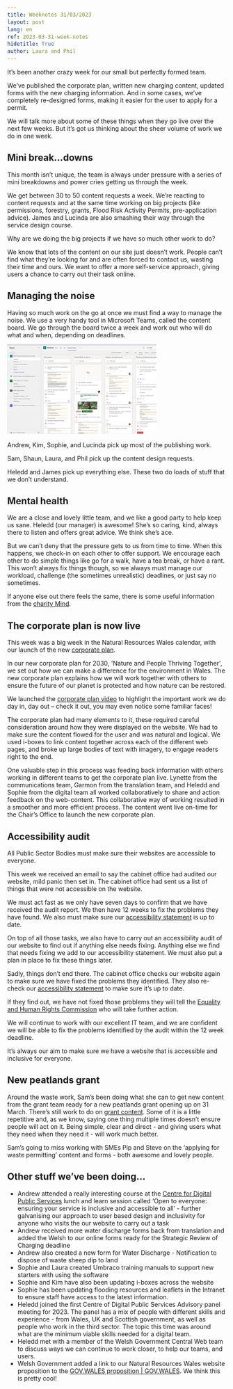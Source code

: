 ```yaml
---
title: Weeknotes 31/03/2023
layout: post
lang: en
ref: 2023-03-31-week-notes
hidetitle: True
author: Laura and Phil
---
```


It’s been another crazy week for our small but perfectly formed team.

We’ve published the corporate plan, written new charging content, updated forms with the new charging information. And in some cases, we’ve completely re-designed forms, making it easier for the user to apply for a permit.

We will talk more about some of these things when they go live over the next few weeks. But it’s got us thinking about the sheer volume of work we do in one week. 

## Mini break…downs

This month isn’t unique, the team is always under pressure with a series of mini breakdowns and power cries getting us through the week. 

We get between 30 to 50 content requests a week. We’re reacting to content requests and at the same time working on big projects (like permissions, forestry, grants, Flood Risk Activity Permits, pre-application advice). James and Lucinda are also smashing their way through the service design course.

Why are we doing the big projects if we have so much other work to do?

We know that lots of the content on our site just doesn’t work. People can’t find what they’re looking for and are often forced to contact us, wasting their time and ours. We want to offer a more self-service approach, giving users a chance to carry out their task online.

## Managing the noise

Having so much work on the go at once we must find a way to manage the noise. We use a very handy tool in Microsoft Teams, called the content board. We go through the board twice a week and work out who will do what and when, depending on deadlines.

![alt text](https://github.com/nrw-digital/week-notes/blob/ae6f9483dffc01638cd7e244bcc6253f89742599/images/31032023-001.png?raw=true)

Andrew, Kim, Sophie, and Lucinda pick up most of the publishing work.

Sam, Shaun, Laura, and Phil pick up the content design requests.

Heledd and James pick up everything else. These two do loads of stuff that we don’t understand.

## Mental health

We are a close and lovely little team, and we like a good party to help keep us sane. Heledd (our manager) is awesome! She’s so caring, kind, always there to listen and offers great advice. We think she’s ace.

But we can’t deny that the pressure gets to us from time to time. When this happens, we check-in on each other to offer support. We encourage each other to do simple things like go for a walk, have a tea break, or have a rant. This won’t always fix things though, so we always must manage our workload, challenge (the sometimes unrealistic) deadlines, or just say no sometimes.

If anyone else out there feels the same, there is some useful information from the [charity Mind](https://www.mind.org.uk/workplace/mental-health-at-work).

## The corporate plan is now live

This week was a big week in the Natural Resources Wales calendar, with our launch of the new [corporate plan](https://naturalresources.wales/about-us/corporate-information/our-corporate-plan-to-2030-nature-and-people-thriving-together/?lang=en).

In our new corporate plan for 2030, 'Nature and People Thriving Together', we set out how we can make a difference for the environment in Wales. The new corporate plan explains how we will work together with others to ensure the future of our planet is protected and how nature can be restored.

We launched the [corporate plan video](https://www.youtube.com/watch?v=Impl3kCIzRY) to highlight the important work we do day in, day out – check it out, you may even notice some familiar faces!

The corporate plan had many elements to it, these required careful consideration around how they were displayed on the website. We had to make sure the content flowed for the user and was natural and logical. We used i-boxes to link content together across each of the different web pages, and broke up large bodies of text with imagery, to engage readers right to the end.

One valuable step in this process was feeding back information with others working in different teams to get the corporate plan live. Lynette from the communications team, Garmon from the translation team, and Heledd and Sophie from the digital team all worked collaboratively to share and action feedback on the web-content. This collaborative way of working resulted in a smoother and more efficient process. The content went live on-time for the Chair’s Office to launch the new corporate plan.

## Accessibility audit

All Public Sector Bodies must make sure their websites are accessible to everyone.

This week we received an email to say the cabinet office had audited our website, mild panic then set in. The cabinet office had sent us a list of things that were not accessible on the website.

We must act fast as we only have seven days to confirm that we have received the audit report. We then have 12 weeks to fix the problems they have found. We also must make sure our [accessibility statement](https://naturalresources.wales/footer-links/accessibility/?lang=en) is up to date.

On top of all those tasks, we also have to carry out an accessibility audit of our website to find out if anything else needs fixing. Anything else we find that needs fixing we add to our accessibility statement. We must also put a plan in place to fix these things later.

Sadly, things don’t end there. The cabinet office checks our website again to make sure we have fixed the problems they identified. They also re-check our [accessibility statement](https://naturalresources.wales/footer-links/accessibility/?lang=en) to make sure it’s up to date.

If they find out, we have not fixed those problems they will tell the [Equality and Human Rights Commission](https://www.equalityhumanrights.com/en) who will take further action.

We will continue to work with our excellent IT team, and we are confident we will be able to fix the problems identified by the audit within the 12 week deadline. 

It’s always our aim to make sure we have a website that is accessible and inclusive for everyone. 

## New peatlands grant

Around the waste work, Sam’s been doing what she can to get new content from the grant team ready for a new peatlands grant opening up on 31 March. There’s still work to do on [grant content](https://naturalresources.wales/about-us/grants-and-funding/?lang=en). Some of it is a little repetitive and, as we know, saying one thing multiple times doesn’t ensure people will act on it. Being simple, clear and direct - and giving users what they need when they need it - will work much better. 

Sam’s going to miss working with SMEs Pip and Steve on the ‘applying for waste permitting’ content and forms - both awesome and lovely people.

## Other stuff we’ve been doing…

+ Andrew attended a really interesting course at the [Centre for Digital Public Services](https://digitalpublicservices.gov.wales/knowledge-sharing/lunch-and-learn/) lunch and learn session called ‘Open to everyone: ensuring your service is inclusive and accessible to all’ - further galvanising our approach to user based design and inclusivity for anyone who visits the our website to carry out a task
+ Andrew received more water discharge forms back from translation and added the Welsh to our online forms ready for the Strategic Review of Charging deadline
+ Andrew also created a new form for Water Discharge - Notification to dispose of waste sheep dip to land
+ Sophie and Laura created Umbraco training manuals to support new starters with using the software
+ Sophie and Kim have also been updating i-boxes across the website
+ Sophie has been updating flooding resources and leaflets in the Intranet to ensure staff have access to the latest information.
+ Heledd joined the first Centre of Digital Public Services Advisory panel meeting for 2023. The panel has a mix of people with different skills and experience - from Wales, UK and Scottish government, as well as people who work in the third sector. The topic this time was around what are the minimum viable skills needed for a digital team.
+ Heledd met with a member of the Welsh Government Central Web team to discuss ways we can continue to work closer, to help our teams, and users. 
+ Welsh Government added a link to our Natural Resources Wales website proposition to the [GOV.WALES proposition | GOV.WALES](https://www.gov.wales/gov-wales-proposition). We think this is pretty cool!
